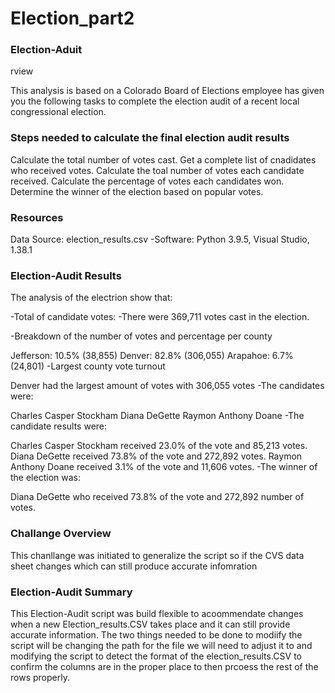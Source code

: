 # Election_part2

### Election-Aduit 
rview

This analysis is based on a Colorado Board of Elections employee has given you the following tasks to complete the election audit of a recent local congressional election.

### Steps needed to calculate the final election audit results
Calculate the total number of votes cast.
Get a complete list of cnadidates who received votes.
Calculate the toal number of votes each candidate received.
Calculate the percentage of votes each candidates won.
Determine the winner of the election based on popular votes.

### Resources

Data Source: election_results.csv
-Software: Python 3.9.5, Visual Studio, 1.38.1

### Election-Audit Results

The analysis of the electrion show that:

-Total of candidate votes: -There were 369,711 votes cast in the election.

-Breakdown of the number of votes and percentage per county

Jefferson: 10.5% (38,855)
Denver: 82.8% (306,055)
Arapahoe: 6.7% (24,801)
-Largest county vote turnout

Denver had the largest amount of votes with 306,055 votes
-The candidates were:

Charles Casper Stockham
Diana DeGette
Raymon Anthony Doane
-The candidate results were:

Charles Casper Stockham received 23.0% of the vote and 85,213 votes.
Diana DeGette received 73.8% of the vote and 272,892 votes.
Raymon Anthony Doane received 3.1% of the vote and 11,606 votes.
-The winner of the election was:

Diana DeGette who received 73.8% of the vote and 272,892 number of votes.

### Challange Overview

This chanllange was initiated to generalize the script so if the CVS data sheet changes which can still produce accurate infomration

### Election-Audit Summary

This Election-Audit script was build flexible to acoommendate changes when a new Election_results.CSV takes place and it can still provide accurate information. The two things needed to be done to modiify the script will be changing the path for the file we will need to adjust it to and modifying the script to detect the format of the election_results.CSV to confirm the columns are in the proper place to then prcoess the rest of the rows properly.
